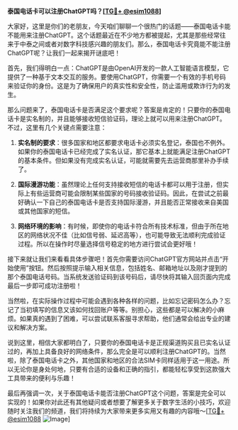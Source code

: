 **泰国电话卡可以注册ChatGPT吗？[[TG💪+ @esim1088](https://t.me/s/esim1088)]**

大家好，这里是你们的老朋友，今天咱们聊聊一个很热门的话题——泰国电话卡能不能用来注册ChatGPT。这个话题最近在不少地方都被提起，尤其是那些经常往来于中泰之间或者对数字科技感兴趣的朋友们。那么，泰国电话卡究竟能不能注册ChatGPT呢？让我们一起来揭开谜底吧！

首先，我们得明白一点：ChatGPT是由OpenAI开发的一款人工智能语言模型，它提供了一种基于文本交互的服务。要使用ChatGPT，你需要一个有效的手机号码来验证你的身份。这是为了确保用户的真实性和安全性，防止滥用或欺诈行为的发生。

那么问题来了，泰国电话卡是否满足这个要求呢？答案是肯定的！只要你的泰国电话卡是实名制的，并且能够接收短信验证码，理论上就可以用来注册ChatGPT。不过，这里有几个关键点需要注意：

1. **实名制的要求**：很多国家和地区都要求电话卡必须实名登记，泰国也不例外。如果你的泰国电话卡已经完成了实名认证，那它基本上就能满足注册ChatGPT的基本条件。但如果没有完成实名认证，可能就需要先去运营商那里补办手续了。

2. **国际漫游功能**：虽然理论上任何支持接收短信的电话卡都可以用于注册，但实际上有些运营商可能会限制某些国家的号码接收验证码。因此，在尝试之前最好确认一下自己的泰国电话卡是否支持国际漫游，并且能否正常接收来自美国或其他国家的短信。

3. **网络环境的影响**：有时候，即使你的电话卡符合所有技术标准，但由于所在地区的网络状况不佳（比如信号弱、延迟高等），也可能导致无法顺利完成验证过程。所以在操作时尽量选择信号稳定的地方进行尝试会更好哦！

接下来就让我们来看看具体步骤吧！首先你需要访问ChatGPT官方网站并点击“开始使用”按钮。然后按照提示输入相关信息，包括姓名、邮箱地址以及刚才提到的那个泰国电话号码。当系统发送验证码到该号码后，请尽快将其输入回页面内完成最后一步即可成功注册啦！

当然啦，在实际操作过程中可能会遇到各种各样的问题，比如忘记密码怎么办？忘记了当初填写的信息又该如何找回账户等等。别担心，这些都是可以解决的小麻烦。如果真的遇到了困难，可以尝试联系客服寻求帮助，他们通常会给出专业的建议和解决方案。

说到这里，相信大家都明白了，只要你的泰国电话卡是正规渠道购买且已实名认证过的，再加上具备良好的网络条件，那么完全是可以顺利注册ChatGPT的。当然啦，除了泰国电话卡之外，其他国家和地区的合法SIM卡同样适用于这一用途。所以无论你是身处何地，只要有合适的设备和正确的指引，都能轻松享受到这款强大工具带来的便利与乐趣！

最后再强调一次，关于泰国电话卡能否注册ChatGPT这个问题，答案是完全可以实现的！如果你对此还有其他疑问或者想要了解更多关于数字生活的小技巧，欢迎随时关注我们的频道，我们将持续为大家带来更多实用又有趣的内容哦～[[TG💪+ @esim1088](https://t.me/s/esim1088) ![Image](https://i.postimg.cc/4NQfJmqS/Snipaste-2025-05-13-00-14-12.png)]